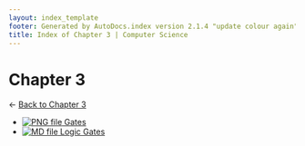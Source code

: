```yaml
---
layout: index_template
footer: Generated by AutoDocs.index version 2.1.4 "update colour again" ⓒ Starwort, 2020
title: Index of Chapter 3 | Computer Science
---
```


# **Chapter 3**

← [Back to Chapter 3](..)

- [![PNG file](https://img.icons8.com/windows/512/03dac6/image-document.png) Gates](Paper_1/section_4/chapter_3/gates.png)
- [![MD file](https://img.icons8.com/windows/512/03dac6/regular-document.png) Logic Gates](Paper_1/section_4/chapter_3/logic_gates.md)
